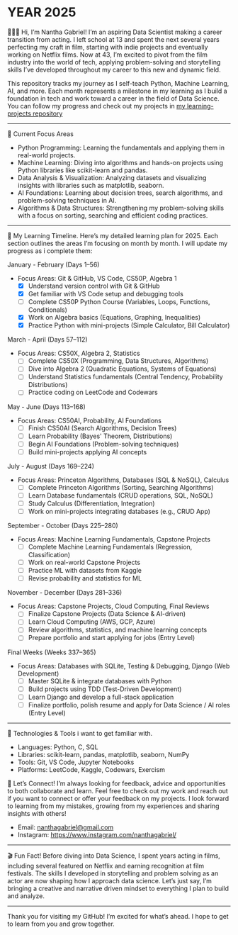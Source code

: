 # YEAR 2025

🙋🏾‍♂️ Hi, I’m Nantha Gabriel! I’m an aspiring Data Scientist making a career transition from acting. I left school at 13 and spent the next several years perfecting my craft in film, starting with indie projects and eventually working on Netflix films. Now at 43, I’m excited to pivot from the film industry into the world of tech, applying problem-solving and storytelling skills I’ve developed throughout my career to this new and dynamic field.

This repository tracks my journey as I self-teach Python, Machine Learning, AI, and more. Each month represents a milestone in my learning as I build a foundation in tech and work toward a career in the field of Data Science. You can follow my progress and check out my projects in [my learning-projects repository](https://github.com/nanthagabriel/learning-projects/tree/learning_projects)


---

🤖 Current Focus Areas
- Python Programming: Learning the fundamentals and applying them in real-world projects.
- Machine Learning: Diving into algorithms and hands-on projects using Python libraries like scikit-learn and pandas.
- Data Analysis & Visualization: Analyzing datasets and visualizing insights with libraries such as matplotlib, seaborn.
- AI Foundations: Learning about decision trees, search algorithms, and problem-solving techniques in AI.
- Algorithms & Data Structures: Strengthening my problem-solving skills with a focus on sorting, searching and efficient coding practices.

---

📅 My Learning Timeline. 
Here’s my detailed learning plan for 2025. Each section outlines the areas I’m focusing on month by month. I will update my progress as i complete them:

January - February (Days 1–56)
- Focus Areas: Git & GitHub, VS Code, CS50P, Algebra 1
  - [x] Understand version control with Git & GitHub
  - [x] Get familiar with VS Code setup and debugging tools
  - [ ] Complete CS50P Python Course (Variables, Loops, Functions, Conditionals)
  - [x] Work on Algebra basics (Equations, Graphing, Inequalities)
  - [x] Practice Python with mini-projects (Simple Calculator, Bill Calculator)

March - April (Days 57–112)
- Focus Areas: CS50X, Algebra 2, Statistics
  - [ ] Complete CS50X (Programming, Data Structures, Algorithms)
  - [ ] Dive into Algebra 2 (Quadratic Equations, Systems of Equations)
  - [ ] Understand Statistics fundamentals (Central Tendency, Probability Distributions)
  - [ ] Practice coding on LeetCode and Codewars

May - June (Days 113–168)
- Focus Areas: CS50AI, Probability, AI Foundations
  - [ ] Finish CS50AI (Search Algorithms, Decision Trees)
  - [ ] Learn Probability (Bayes' Theorem, Distributions)
  - [ ] Begin AI Foundations (Problem-solving techniques)
  - [ ] Build mini-projects applying AI concepts

July - August (Days 169–224)
- Focus Areas: Princeton Algorithms, Databases (SQL & NoSQL), Calculus
  - [ ] Complete Princeton Algorithms (Sorting, Searching Algorithms)
  - [ ] Learn Database fundamentals (CRUD operations, SQL, NoSQL)
  - [ ] Study Calculus (Differentiation, Integration)
  - [ ] Work on mini-projects integrating databases (e.g., CRUD App)

September - October (Days 225–280)
- Focus Areas: Machine Learning Fundamentals, Capstone Projects
  - [ ] Complete Machine Learning Fundamentals (Regression, Classification)
  - [ ] Work on real-world Capstone Projects
  - [ ] Practice ML with datasets from Kaggle
  - [ ] Revise probability and statistics for ML

November - December (Days 281–336)
- Focus Areas: Capstone Projects, Cloud Computing, Final Reviews
  - [ ] Finalize Capstone Projects (Data Science & AI-driven)
  - [ ] Learn Cloud Computing (AWS, GCP, Azure)
  - [ ] Review algorithms, statistics, and machine learning concepts
  - [ ] Prepare portfolio and start applying for jobs (Entry Level)

Final Weeks (Weeks 337–365)
- Focus Areas: Databases with SQLite, Testing & Debugging, Django (Web Development)
  - [ ] Master SQLite & integrate databases with Python
  - [ ] Build projects using TDD (Test-Driven Development)
  - [ ] Learn Django and develop a full-stack application
  - [ ] Finalize portfolio, polish resume and apply for Data Science / AI roles (Entry Level)

---

🔧 Technologies & Tools i want to get familiar with.
- Languages: Python, C, SQL
- Libraries: scikit-learn, pandas, matplotlib, seaborn, NumPy
- Tools: Git, VS Code, Jupyter Notebooks
- Platforms: LeetCode, Kaggle, Codewars, Exercism

💬 Let’s Connect!
I’m always looking for feedback, advice and opportunities to both collaborate and learn. Feel free to check out my work and reach out if you want to connect or offer your feedback on my projects. I look forward to learning from my mistakes, growing from my experiences and sharing insights with others!

- Email: nanthagabriel@gmail.com
- Instagram: https://www.instagram.com/nanthagabriel/

---

🎬 Fun Fact!
Before diving into Data Science, I spent years acting in films, including several featured on Netflix and earning recognition at film festivals. The skills I developed in storytelling and problem solving as an actor are now shaping how I approach data science. Let’s just say, I’m bringing a creative and narrative driven mindset to everything I plan to build and analyze.

---

Thank you for visiting my GitHub! 
I’m excited for what’s ahead. 
I hope to get to learn from you and grow together.
